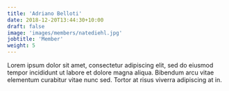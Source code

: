 ```yaml
---
title: 'Adriano Belloti'
date: 2018-12-20T13:44:30+10:00
draft: false
image: 'images/members/natediehl.jpg'
jobtitle: 'Member'
weight: 5
---
```


Lorem ipsum dolor sit amet, consectetur adipiscing elit, sed do eiusmod tempor incididunt ut labore et dolore magna aliqua. Bibendum arcu vitae elementum curabitur vitae nunc sed. Tortor at risus viverra adipiscing at in.
